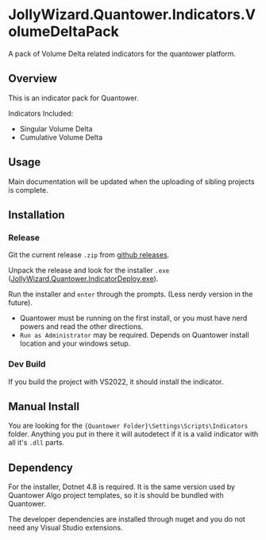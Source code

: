 # JollyWizard.Quantower.Indicators.VolumeDeltaPack
A pack of Volume Delta related indicators for the quantower platform.

## Overview

This is an indicator pack for Quantower.

Indicators Included:

* Singular Volume Delta
* Cumulative Volume Delta

## Usage

Main documentation will be updated when the uploading of sibling projects is complete.

## Installation

### Release

Git the current release `.zip` from [github releases](https://github.com/JollyWizard/JollyWizard.Quantower.Indicators.VolumeDeltaPack/releases).

Unpack the release and look for the installer `.exe` ([JollyWizard.Quantower.IndicatorDeploy.exe](https://github.com/JollyWizard/JollyWizard.Quantower.IndicatorDeploy)).

Run the installer and `enter` through the prompts. (Less nerdy version in the future).

* Quantower must be running on the first install, or you must have nerd powers and read the other directions.
* `Run as Administrator` may be required. Depends on Quantower install location and your windows setup.

### Dev Build

If you build the project with VS2022, it should install the indicator.

## Manual Install

You are looking for the `{Quantower Folder}\Settings\Scripts\Indicators` folder. Anything you put in there it will autodetect if it is a valid indicator with all it's `.dll` parts. 

## Dependency

For the installer, Dotnet 4.8 is required. It is the same version used by Quantower Algo project templates, so it is should be bundled with Quantower.

The developer dependencies are installed through nuget and you do not need any Visual Studio extensions.
